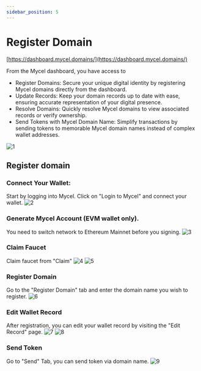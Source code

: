 ```yaml
---
sidebar_position: 5
---
```


# Register Domain

[https://dashboard.mycel.domains/](https://dashboard.mycel.domains/)

From the Mycel dashboard, you have access to

- Register Domains: Secure your unique digital identity by registering Mycel domains directly from the dashboard.
- Update Records: Keep your domain records up to date with ease, ensuring accurate representation of your digital presence.
- Resolve Domains: Quickly resolve Mycel domains to view associated records or verify ownership.
- Send Tokens with Mycel Domain Name: Simplify transactions by sending tokens to memorable Mycel domain names instead of complex wallet addresses.

![1](../assets/dashboard/1.png)

## Register domain

### Connect Your Wallet:

Start by logging into Mycel. Click on "Login to Mycel" and connect your wallet.
![2](../assets/dashboard/2.png)

### Generate Mycel Account (EVM wallet only).

You need to switch network to Ethereum Mainnet before you signing.
![3](../assets/dashboard/3.png)

### Claim Faucet

Claim faucet from "Claim"
![4](../assets/dashboard/4.png)
![5](../assets/dashboard/5.png)

### Register Domain

Go to the "Register Domain" tab and enter the domain name you wish to register.
![6](../assets/dashboard/6.png)

### Edit Wallet Record

After registration, you can edit your wallet record by visiting the "Edit Record" page.
![7](../assets/dashboard/7.png)
![8](../assets/dashboard/8.png)

### Send Token

Go to "Send" Tab, you can send token via domain name.
![9](../assets/dashboard/9.png)
